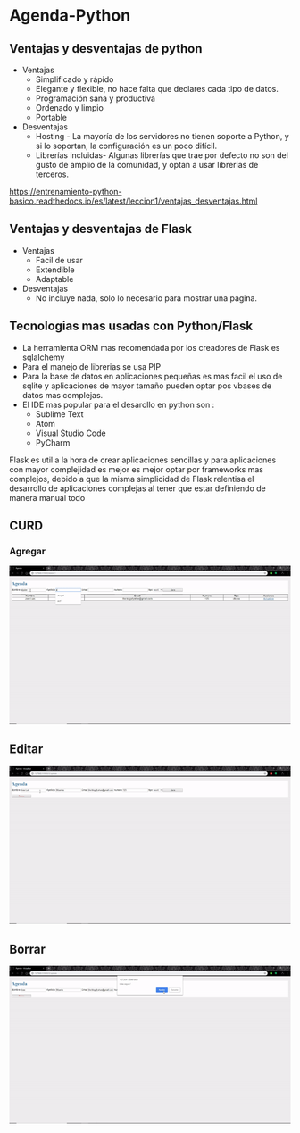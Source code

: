 # Agenda-Python
## Ventajas y desventajas de python
* Ventajas
  * Simplificado y rápido
  * Elegante y flexible, no hace falta que declares cada tipo de datos.
  * Programación sana y productiva
  * Ordenado y limpio
  * Portable
* Desventajas
  * Hosting - La mayoría de los servidores no tienen soporte a Python, y si lo soportan, la configuración es un poco difícil.
  * Librerías incluidas- Algunas librerías que trae por defecto no son del gusto de amplio de la comunidad, y optan a usar librerías de terceros.

https://entrenamiento-python-basico.readthedocs.io/es/latest/leccion1/ventajas_desventajas.html

## Ventajas y desventajas de Flask
* Ventajas
  * Facil de usar
  * Extendible
  * Adaptable
* Desventajas
  * No incluye nada, solo lo necesario para mostrar una pagina.

## Tecnologias mas usadas con Python/Flask
* La herramienta ORM mas recomendada por los creadores de Flask es sqlalchemy
* Para el manejo de librerias se usa PIP
* Para la base de datos en aplicaciones pequeñas es mas facil el uso de sqlite y aplicaciones de mayor tamaño pueden optar pos vbases de datos mas complejas. 
* El IDE mas popular para el desarollo en python son :
  * Sublime Text
  * Atom
  * Visual Studio Code
  * PyCharm
  
Flask es util a la hora de crear aplicaciones sencillas y para aplicaciones con mayor complejidad es mejor es mejor optar por frameworks mas complejos, debido a que la misma simplicidad de Flask relentisa el desarrollo de aplicaciones complejas al tener que estar definiendo de manera manual todo

## CURD
### Agregar
![alt text](https://github.com/duxifer/Agenda-Python/blob/master/Imagenes/crearPy.gif?raw=true)
## Editar
![alt text](https://github.com/duxifer/Agenda-Python/blob/master/Imagenes/actualizarPy.gif?raw=true)
## Borrar
![alt text](https://github.com/duxifer/Agenda-Python/blob/master/Imagenes/borrarPy.gif?raw=true)
